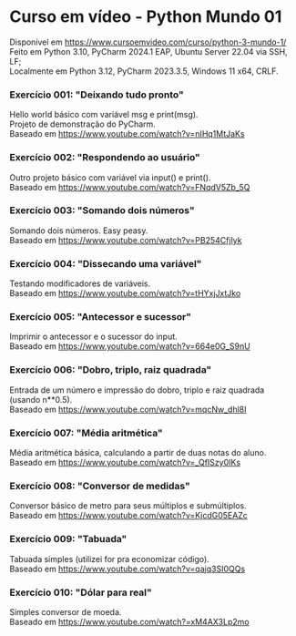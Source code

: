 # Curso em vídeo - Python Mundo 01
Disponível em https://www.cursoemvideo.com/curso/python-3-mundo-1/<br>
Feito em Python 3.10, PyCharm 2024.1 EAP, Ubuntu Server 22.04 via SSH, LF;<br>
Localmente em Python 3.12, PyCharm 2023.3.5, Windows 11 x64, CRLF.

### Exercício 001: "Deixando tudo pronto"
Hello world básico com variável msg e print(msg).<br>
Projeto de demonstração do PyCharm.<br>
Baseado em https://www.youtube.com/watch?v=nIHq1MtJaKs
### Exercício 002: "Respondendo ao usuário"
Outro projeto básico com variável via input() e print().<br>
Baseado em https://www.youtube.com/watch?v=FNqdV5Zb_5Q
### Exercício 003: "Somando dois números"
Somando dois números. Easy peasy.<br>
Baseado em https://www.youtube.com/watch?v=PB254Cfjlyk
### Exercício 004: "Dissecando uma variável"
Testando modificadores de variáveis.<br>
Baseado em https://www.youtube.com/watch?v=tHYxjJxtJko
### Exercício 005: "Antecessor e sucessor"
Imprimir o antecessor e o sucessor do input.<br>
Baseado em https://www.youtube.com/watch?v=664e0G_S9nU
### Exercício 006: "Dobro, triplo, raiz quadrada"
Entrada de um número e impressão do dobro, triplo e raiz quadrada (usando n**0.5).<br>
Baseado em https://www.youtube.com/watch?v=mqcNw_dhl8I
### Exercício 007: "Média aritmética"
Média aritmética básica, calculando a partir de duas notas do aluno.<br>
Baseado em https://www.youtube.com/watch?v=_QfISzy0IKs
### Exercício 008: "Conversor de medidas"
Conversor básico de metro para seus múltiplos e submúltiplos.<br>
Baseado em https://www.youtube.com/watch?v=KjcdG05EAZc
### Exercício 009: "Tabuada"
Tabuada simples (utilizei for pra economizar código).<br>
Baseado em https://www.youtube.com/watch?v=qajq3SI0QQs
### Exercício 010: "Dólar para real"
Simples conversor de moeda.<br>
Baseado em https://www.youtube.com/watch?=xM4AX3Lp2mo